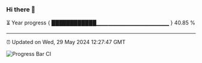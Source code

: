 ### Hi there 👋

⏳ Year progress { ████████████▁▁▁▁▁▁▁▁▁▁▁▁▁▁▁▁▁▁ } 40.85 %

---

⏰ Updated on Wed, 29 May 2024 12:27:47 GMT

![Progress Bar CI](https://github.com/liununu/liununu/workflows/Progress%20Bar%20CI/badge.svg)
